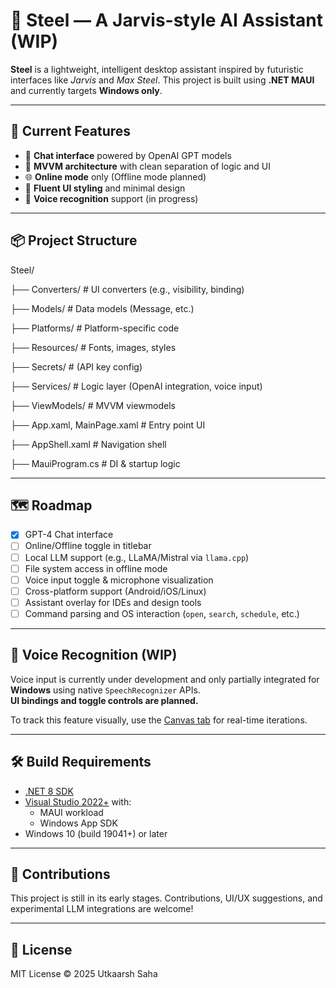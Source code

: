 ﻿# 🧠 Steel — A Jarvis-style AI Assistant (WIP)

**Steel** is a lightweight, intelligent desktop assistant inspired by futuristic interfaces like *Jarvis* and *Max Steel*. This project is built using **.NET MAUI** and currently targets **Windows only**.

---

## 🚀 Current Features

- 💬 **Chat interface** powered by OpenAI GPT models  
- 📄 **MVVM architecture** with clean separation of logic and UI  
- 🌐 **Online mode** only (Offline mode planned)  
- 🎨 **Fluent UI styling** and minimal design  
- 🧪 **Voice recognition** support (in progress)

---

## 📦 Project Structure

Steel/

├── Converters/ # UI converters (e.g., visibility, binding)

├── Models/ # Data models (Message, etc.)

├── Platforms/ # Platform-specific code

├── Resources/ # Fonts, images, styles

├── Secrets/ # (API key config)

├── Services/ # Logic layer (OpenAI integration, voice input)

├── ViewModels/ # MVVM viewmodels

├── App.xaml, MainPage.xaml # Entry point UI

├── AppShell.xaml # Navigation shell

├── MauiProgram.cs # DI & startup logic


---

## 🗺️ Roadmap

- [x] GPT-4 Chat interface
- [ ] Online/Offline toggle in titlebar
- [ ] Local LLM support (e.g., LLaMA/Mistral via `llama.cpp`)
- [ ] File system access in offline mode
- [ ] Voice input toggle & microphone visualization
- [ ] Cross-platform support (Android/iOS/Linux)
- [ ] Assistant overlay for IDEs and design tools
- [ ] Command parsing and OS interaction (`open`, `search`, `schedule`, etc.)

---

## 🎤 Voice Recognition (WIP)

Voice input is currently under development and only partially integrated for **Windows** using native `SpeechRecognizer` APIs.  
**UI bindings and toggle controls are planned.**

To track this feature visually, use the [Canvas tab](canvas://) for real-time iterations.

---

## 🛠️ Build Requirements

- [.NET 8 SDK](https://dotnet.microsoft.com/en-us/download/dotnet/8.0)
- [Visual Studio 2022+](https://visualstudio.microsoft.com/vs/) with:
  - MAUI workload
  - Windows App SDK
- Windows 10 (build 19041+) or later

---

## 💬 Contributions

This project is still in its early stages. Contributions, UI/UX suggestions, and experimental LLM integrations are welcome!

---

## 📄 License

MIT License © 2025 Utkaarsh Saha
